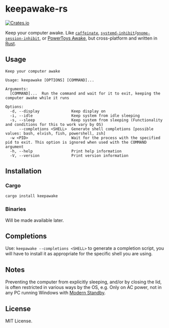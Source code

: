 # keepawake-rs
[![Crates.io](https://img.shields.io/crates/v/keepawake)](https://crates.io/crates/keepawake)

Keep your computer awake. Like [`caffeinate`], [`systemd-inhibit`]/[`gnome-session-inhibit`], or [PowerToys Awake], but cross-platform and written in [Rust].

[`caffeinate`]: https://ss64.com/osx/caffeinate.html
[`systemd-inhibit`]: https://www.freedesktop.org/software/systemd/man/systemd-inhibit.html
[`gnome-session-inhibit`]: https://manpages.ubuntu.com/manpages/jammy/man1/gnome-session-inhibit.1.html
[PowerToys Awake]: https://learn.microsoft.com/en-us/windows/powertoys/awake
[Rust]: https://www.rust-lang.org/

## Usage
```
Keep your computer awake

Usage: keepawake [OPTIONS] [COMMAND]...

Arguments:
  [COMMAND]...  Run the command and wait for it to exit, keeping the computer awake while it runs

Options:
  -d, --display              Keep display on
  -i, --idle                 Keep system from idle sleeping
  -s, --sleep                Keep system from sleeping (Functionality and conditions for this to work vary by OS)
      --completions <SHELL>  Generate shell completions [possible values: bash, elvish, fish, powershell, zsh]
  -w <PID>                   Wait for the process with the specified pid to exit. This option is ignored when used with the COMMAND argument
  -h, --help                 Print help information
  -V, --version              Print version information
```

## Installation

### Cargo
```sh
cargo install keepawake
```

### Binaries
Will be made available later.

## Completions
Use: `keepawake --completions <SHELL>` to generate a completion script, you will have to install it
as appropriate for the specific shell you are using.

## Notes
Preventing the computer from explicitly sleeping, and/or by closing the lid, is often restricted in various ways by the OS, e.g. Only on AC power, not in any PC running Windows with [Modern Standby](https://learn.microsoft.com/en-us/windows-hardware/design/device-experiences/modern-standby).

## License
MIT License.
